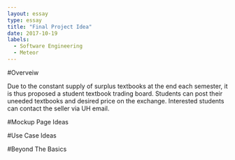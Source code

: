 ```yaml
---
layout: essay
type: essay
title: "Final Project Idea"
date: 2017-10-19
labels:
  - Software Engineering
  - Meteor
---
```


#Overveiw

Due to the constant supply of surplus textbooks at the end each semester, it is thus proposed a student textbook trading board. Students can post their uneeded textbooks and desired price on the exchange. Interested students can contact the seller via UH email.

#Mockup Page Ideas

#Use Case Ideas


#Beyond The Basics
